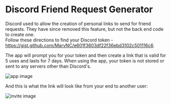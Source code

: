 # Discord Friend Request Generator

Discord used to allow the creation of personal links to send for friend requests. They have since removed this feature, but not the back end code to create one.   
Follow these directions to find your Discord token - https://gist.github.com/MarvNC/e601f3603df22f36ebd3102c501116c6.   

The app will prompt you for your token and then create a link that is valid for 5 uses and lasts for 7 days. When using the app, your token is not stored or sent to any servers other than Discord's.    

![app image](https://github.com/Faugnom1/Discord-Firend-Invite-Generator/blob/main/App-Ui.png?raw=true)   

And this is what the link will look like from your end to another user:  

![invite image](https://github.com/Faugnom1/Discord-Firend-Invite-Generator/blob/main/Invite-Example.png?raw=true)   



